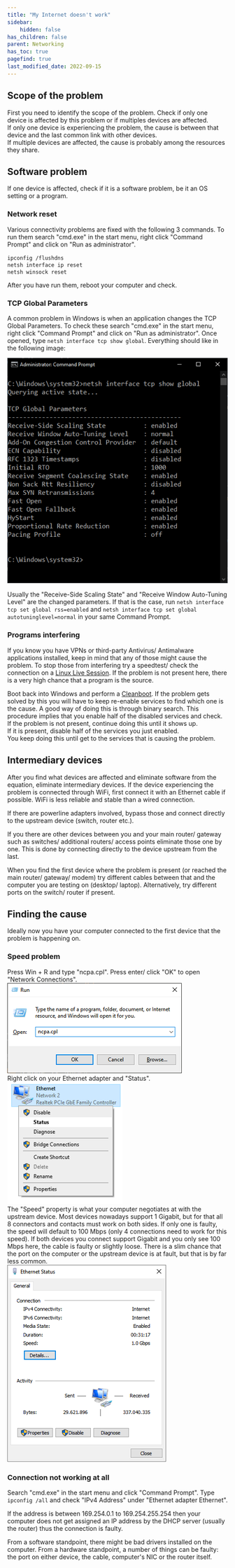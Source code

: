 ```yaml
---
title: "My Internet doesn't work"
sidebar:
    hidden: false
has_children: false
parent: Networking
has_toc: true
pagefind: true
last_modified_date: 2022-09-15
---
```






## Scope of the problem
First you need to identify the scope of the problem. Check if only one device is affected by this problem or if multiples devices are affected.  
If only one device is experiencing the problem, the cause is between that device and the last common link with other devices.  
If multiple devices are affected, the cause is probably among the resources they share.

## Software problem
If one device is affected, check if it is a software problem, be it an OS setting or a program.

### Network reset
Various connectivity problems are fixed with the following 3 commands. To run them search "cmd.exe" in the start menu, right click "Command Prompt" and click on "Run as administrator".
```
ipconfig /flushdns
netsh interface ip reset
netsh winsock reset
```
After you have run them, reboot your computer and check.

### TCP Global Parameters
A common problem in Windows is when an application changes the TCP Global Parameters. To check these search "cmd.exe" in the start menu, right click "Command Prompt" and click on "Run as administrator". Once opened, type `netsh interface tcp show global`. Everything should like in the following image:  

![tcp-global.webp](../../../assets/internet-not-working/tcp-global.webp)  

Usually the "Receive-Side Scaling State" and "Receive Window Auto-Tuning Level" are the changed parameters. If that is the case, run `netsh interface tcp set global rss=enabled` and `netsh interface tcp set global autotuninglevel=normal` in your same Command Prompt.

### Programs interfering
If you know you have VPNs or third-party Antivirus/ Antimalware applications installed, keep in mind that any of those might cause the problem. To stop those from interfering try a speedtest/ check the connection on a [Linux Live Session](/live-sessions/linux-live-session.html). If the problem is not present here, there is a very high chance that a program is the source.

Boot back into Windows and perform a [Cleanboot](/factoids/cleanboot.html). If the problem gets solved by this you will have to keep re-enable services to find which one is the cause. A good way of doing this is through binary search. This procedure implies that you enable half of the disabled services and check.  
If the problem is not present, continue doing this until it shows up.  
If it is present, disable half of the services you just enabled.  
You keep doing this until get to the services that is causing the problem.

## Intermediary devices
After you find what devices are affected and eliminate software from the equation, eliminate intermediary devices. If the device experiencing the problem is connected through WiFi, first connect it with an Ethernet cable if possible. WiFi is less reliable and stable than a wired connection.

If there are powerline adapters involved, bypass those and connect directly to the upstream device (switch, router etc.).

If you there are other devices between you and your main router/ gateway such as switches/ additional routers/ access points eliminate those one by one. This is done by connecting directly to the device upstream from the last.

When you find the first device where the problem is present (or reached the main router/ gateway/ modem) try different cables between that and the computer you are testing on (desktop/ laptop). Alternatively, try different ports on the switch/ router if present.

## Finding the cause
Ideally now you have your computer connected to the first device that the problem is happening on.  
### Speed problem
Press Win + R and type "ncpa.cpl". Press enter/ click "OK" to open "Network Connections".
![run-ncpa.webp](../../../assets/internet-not-working/run-ncpa.webp)  
Right click on your Ethernet adapter and "Status".  
![change-adapter-settings.webp](../../../assets/internet-not-working/network-status.webp)  
The "Speed" property is what your computer negotiates at with the upstream device. Most devices nowadays support 1 Gigabit, but for that all 8 connectors and contacts must work on both sides. If only one is faulty, the speed will default to 100 Mbps (only 4 connections need to work for this speed). If both devices you connect support Gigabit and you only see 100 Mbps here, the cable is faulty or slightly loose. There is a slim chance that the port on the computer or the upstream device is at fault, but that is by far less common.  
![negotiated-speed.webp](../../../assets/internet-not-working/negotiated-speed.webp)

### Connection not working at all
Search "cmd.exe" in the start menu and click "Command Prompt". Type `ipconfig /all` and check "IPv4 Address" under "Ethernet adapter Ethernet".

If the address is between 169.254.0.1 to 169.254.255.254 then your computer does not get assigned an IP address by the DHCP server (usually the router) thus the connection is faulty.

From a software standpoint, there might be bad drivers installed on the computer. From a hardware standpoint, a number of things can be faulty: the port on either device, the cable, computer's NIC or the router itself.
